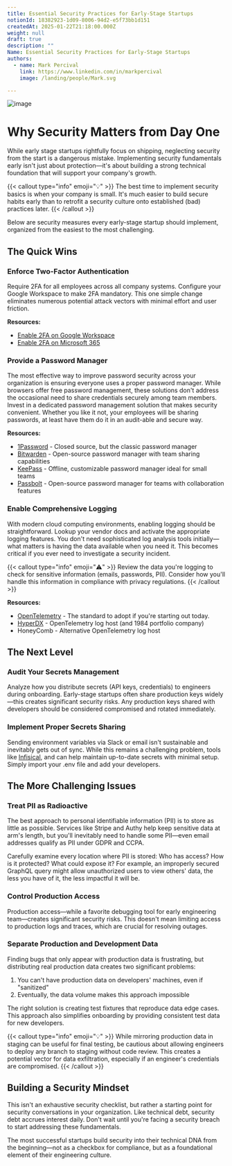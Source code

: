 ```yaml
---
title: Essential Security Practices for Early-Stage Startups
notionId: 18382923-1d09-8006-94d2-e5f73bb1d151
createdAt: 2025-01-22T21:18:00.000Z
weight: null
draft: true
description: ""
Name: Essential Security Practices for Early-Stage Startups
authors:
  - name: Mark Percival
    link: https://www.linkedin.com/in/markpercival
    image: /landing/people/Mark.svg

---
```



![image](https://media.licdn.com/dms/image/v2/D4E12AQGImys58aYgKA/article-cover_image-shrink_720_1280/article-cover_image-shrink_720_1280/0/1709754882507?e=2147483647&v=beta&t=Cm03cwIINEvbd_6fSjjxyT20Qmo0Sf_1vtkQ7haBJwA)


# Why Security Matters from Day One


While early stage startups rightfully focus on shipping, neglecting security from the start is a dangerous mistake. Implementing security fundamentals early isn't just about protection—it's about building a strong technical foundation that will support your company's growth. 


{{< callout type="info" emoji="💡" >}} The best time to implement security basics is when your company is small. It's much easier to build secure habits early than to retrofit a security culture onto established (bad) practices later. {{< /callout >}}


Below are security measures every early-stage startup should implement, organized from the easiest to the most challenging.


## The Quick Wins


### Enforce Two-Factor Authentication


Require 2FA for all employees across all company systems. Configure your Google Workspace to make 2FA mandatory. This one simple change eliminates numerous potential attack vectors with minimal effort and user friction.


**Resources:**

- [Enable 2FA on Google Workspace](https://support.google.com/a/answer/9176657?hl=en)
- [Enable 2FA on Microsoft 365](https://learn.microsoft.com/en-us/microsoft-365/admin/security-and-compliance/set-up-multi-factor-authentication?view=o365-worldwide)

### Provide a Password Manager


The most effective way to improve password security across your organization is ensuring everyone uses a proper password manager. While browsers offer free password management, these solutions don't address the occasional need to share credentials securely among team members. Invest in a dedicated password management solution that makes security convenient. Whether you like it not, your employees will be sharing passwords, at least have them do it in an audit-able and secure way.


**Resources:**

- [1Password](https://1password.com/) - Closed source, but the classic password manager
- [Bitwarden](https://bitwarden.com/) - Open-source password manager with team sharing capabilities
- [KeePass](https://keepass.info/) - Offline, customizable password manager ideal for small teams
- [Passbolt](https://www.passbolt.com/) - Open-source password manager for teams with collaboration features

### Enable Comprehensive Logging


With modern cloud computing environments, enabling logging should be straightforward. Lookup your vendor docs and activate the appropriate logging features. You don't need sophisticated log analysis tools initially—what matters is having the data available when you need it. This becomes critical if you ever need to investigate a security incident.


{{< callout type="info" emoji="⚠️" >}} Review the data you're logging to check for sensitive information (emails, passwords, PII). Consider how you'll handle this information in compliance with privacy regulations. {{< /callout >}}


**Resources:**

- [OpenTelemetry](https://opentelemetry.io/) - The standard to adopt if you're starting out today.
- [HyperDX](https://www.hyperdx.io/) - OpenTelemetry log host (and 1984 portfolio company)
- HoneyComb - Alternative OpenTelemetry log host

## The Next Level


### Audit Your Secrets Management


Analyze how you distribute secrets (API keys, credentials) to engineers during onboarding. Early-stage startups often share production keys widely—this creates significant security risks. Any production keys shared with developers should be considered compromised and rotated immediately.


### Implement Proper Secrets Sharing


Sending environment variables via Slack or email isn't sustainable and inevitably gets out of sync. While this remains a challenging problem, tools like [Infisical](https://infisical.com/), and  can help maintain up-to-date secrets with minimal setup. Simply import your .env file and add your developers.


## The More Challenging Issues


### Treat PII as Radioactive


The best approach to personal identifiable information (PII) is to store as little as possible. Services like Stripe and Authy help keep sensitive data at arm's length, but you'll inevitably need to handle some PII—even email addresses qualify as PII under GDPR and CCPA.


Carefully examine every location where PII is stored: Who has access? How is it protected? What could expose it? For example, an improperly secured GraphQL query might allow unauthorized users to view others' data, the less you have of it, the less impactful it will be.


### Control Production Access


Production access—while a favorite debugging tool for early engineering team—creates significant security risks. This doesn't mean limiting access to production logs and traces, which are crucial for resolving outages. 


### Separate Production and Development Data


Finding bugs that only appear with production data is frustrating, but distributing real production data creates two significant problems:

1. You can't have production data on developers' machines, even if "sanitized"
2. Eventually, the data volume makes this approach impossible

The right solution is creating test fixtures that reproduce data edge cases. This approach also simplifies onboarding by providing consistent test data for new developers.


{{< callout type="info" emoji="💡" >}} While mirroring production data in staging can be useful for final testing, be cautious about allowing engineers to deploy any branch to staging without code review. This creates a potential vector for data exfiltration, especially if an engineer's credentials are compromised. {{< /callout >}}


## Building a Security Mindset


This isn't an exhaustive security checklist, but rather a starting point for security conversations in your organization. Like technical debt, security debt accrues interest daily. Don't wait until you're facing a security breach to start addressing these fundamentals.


The most successful startups build security into their technical DNA from the beginning—not as a checkbox for compliance, but as a foundational element of their engineering culture.

